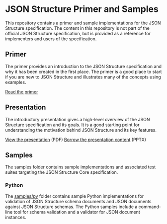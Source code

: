 # JSON Structure Primer and Samples

This repository contains a primer and sample implementations for the JSON
Structure specification. The content in this repository is not part of the
official JSON Structure specification, but is provided as a reference for
implementers and users of the specification.

## Primer

The primer provides an introduction to the JSON Structure specification and why
it has been created in the first place. The primer is a good place to start if
you are new to JSON Structure and illustrates many of the concepts using
examples.

[Read the primer](./json-structure-primer.md)

## Presentation

The introductory presentation gives a high-level overview of the JSON
Structure specification and its goals. It is a good starting point for
understanding the motivation behind JSON Structure and its key features.

[View the presentation](./presentations/JSON%20Structure.pdf) (PDF)
[Borrow the presentation content](./presentations/JSON%20Structure.pptx) (PPTX)

## Samples

The samples folder contains sample implementations and associated test suites
targeting the JSON Structure Core specification. 

### Python

The [samples/py](./samples/py) folder contains sample Python implementations for
validation of JSON Structure schema documents and JSON documents against JSON
Structure schemas. The Python samples include a command-line tool for schema
validation and a validator for JSON document instances.